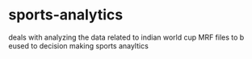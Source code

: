 # sports-analytics
deals with analyzing the data related to indian world cup MRF files  to b eused to decision making
sports anayltics
